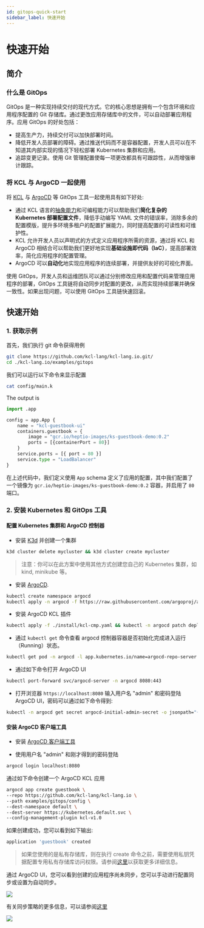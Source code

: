 ```yaml
---
id: gitops-quick-start
sidebar_label: 快速开始
---
```


# 快速开始

## 简介

### 什么是 GitOps

GitOps 是一种实现持续交付的现代方式。它的核心思想是拥有一个包含环境和应用程序配置的 Git 存储库。通过更改应用存储库中的文件，可以自动部署应用程序。应用 GitOps 的好处包括：

+ 提高生产力，持续交付可以加快部署时间。
+ 降低开发人员部署的障碍。通过推送代码而不是容器配置，开发人员可以在不知道其内部实现的情况下轻松部署 Kubernetes 集群和应用。
+ 追踪变更记录。使用 Git 管理配置使每一项更改都具有可跟踪性，从而增强审计跟踪。

### 将 KCL 与 ArgoCD 一起使用

将 [KCL](https://github.com/kcl-lang/kcl) 与 [ArgoCD](https://github.com/argoproj/argo-cd) 等 GitOps 工具一起使用具有如下好处:

+ 通过 KCL 语言的[抽象能力](/docs/user_docs/guides/abstraction)和可编程能力可以帮助我们**简化复杂的 Kubernetes 部署配置文件**，降低手动编写 YAML 文件的错误率，消除多余的配置模版，提升多环境多租户的配置扩展能力，同时提高配置的可读性和可维护性。
+ KCL 允许开发人员以声明式的方式定义应用程序所需的资源，通过将 KCL 和 ArgoCD 相结合可以帮助我们更好地实现**基础设施即代码（IaC）**，提高部署效率，简化应用程序的配置管理。
+ ArgoCD 可以**自动化**地实现应用程序的连续部署，并提供友好的可视化界面。

使用 GitOps，开发人员和运维团队可以通过分别修改应用和配置代码来管理应用程序的部署，GitOps 工具链将自动同步对配置的更改，从而实现持续部署并确保一致性。如果出现问题，可以使用 GitOps 工具链快速回滚。

## 快速开始

### 1. 获取示例

首先，我们执行 git 命令获得用例

```bash
git clone https://github.com/kcl-lang/kcl-lang.io.git/
cd ./kcl-lang.io/examples/gitops
```

我们可以运行以下命令来显示配置

```bash
cat config/main.k
```

The output is

```python
import .app

config = app.App {
    name = "kcl-guestbook-ui"
    containers.guestbook = {
        image = "gcr.io/heptio-images/ks-guestbook-demo:0.2"
        ports = [{containerPort = 80}]
    }
    service.ports = [{ port = 80 }]
    service.type = "LoadBalancer" 
}
```

在上述代码中，我们定义使用 `App` schema 定义了应用的配置，其中我们配置了一个镜像为 `gcr.io/heptio-images/ks-guestbook-demo:0.2` 容器，并启用了 `80` 端口。
 
### 2. 安装 Kubernetes 和 GitOps 工具

#### 配置 Kubernetes 集群和 ArgoCD 控制器

+ 安装 [K3d](https://github.com/k3d-io/k3d) 并创建一个集群

```bash
k3d cluster delete mycluster && k3d cluster create mycluster
```

> 注意：你可以在此方案中使用其他方式创建您自己的 Kubernetes 集群，如 kind, minikube 等。

+ 安装 [ArgoCD](https://github.com/argoproj/argo-cd/releases/).

```bash
kubectl create namespace argocd
kubectl apply -n argocd -f https://raw.githubusercontent.com/argoproj/argo-cd/stable/manifests/install.yaml
```

+ 安装 ArgoCD KCL 插件

```bash
kubectl apply -f ./install/kcl-cmp.yaml && kubectl -n argocd patch deploy/argocd-repo-server -p "$(cat ./install/patch-argocd-repo-server.yaml)"
```

+ 通过 `kubectl get` 命令查看 argocd 控制器容器是否初始化完成进入运行（Running）状态。

```bash
kubectl get pod -n argocd -l app.kubernetes.io/name=argocd-repo-server
```

+ 通过如下命令打开 ArgoCD UI

```bash
kubectl port-forward svc/argocd-server -n argocd 8080:443
```

+ 打开浏览器 `https://localhost:8080` 输入用户名 "admin" 和密码登陆 ArgoCD UI，密码可以通过如下命令得到:

```bash
kubectl -n argocd get secret argocd-initial-admin-secret -o jsonpath="{.data.password}" | base64 -d
```

#### 安装 ArgoCD 客户端工具

+ 安装 [ArgoCD 客户端工具](https://github.com/argoproj/argo-cd/releases)

+ 使用用户名 "admin" 和刚才得到的密码登陆

```bash
argocd login localhost:8080
```

通过如下命令创建一个 ArgoCD KCL 应用

```bash
argocd app create guestbook \
--repo https://github.com/kcl-lang/kcl-lang.io \
--path examples/gitops/config \
--dest-namespace default \
--dest-server https://kubernetes.default.svc \
--config-management-plugin kcl-v1.0
```

如果创建成功，您可以看到如下输出:

```bash
application 'guestbook' created
```

> 如果您使用的是私有存储库，则在执行 create 命令之前，需要使用私钥凭据配置专用私有存储库访问权限。请参阅[这里](https://argo-cd.readthedocs.io/en/stable/user-guide/private-repositories/)以获取更多详细信息。

通过 ArgoCD UI，您可以看到创建的应用程序尚未同步，您可以手动进行配置同步或设置为自动同步。

![](/img/docs/user_docs/guides/gitops/argocd-kcl-app.jpg)

有关同步策略的更多信息，可以请参阅[这里](https://argo-cd.readthedocs.io/en/stable/user-guide/sync-options/)

![](/img/docs/user_docs/guides/gitops/argocd-kcl-app-dashboard.jpg)
